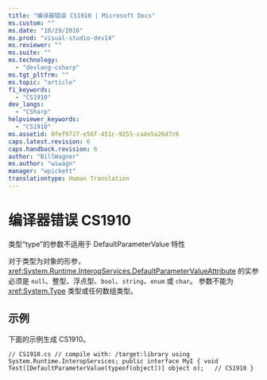 ```yaml
---
title: "编译器错误 CS1910 | Microsoft Docs"
ms.custom: ""
ms.date: "10/29/2016"
ms.prod: "visual-studio-dev14"
ms.reviewer: ""
ms.suite: ""
ms.technology: 
  - "devlang-csharp"
ms.tgt_pltfrm: ""
ms.topic: "article"
f1_keywords: 
  - "CS1910"
dev_langs: 
  - "CSharp"
helpviewer_keywords: 
  - "CS1910"
ms.assetid: 0fef9727-e56f-451c-9255-ca4e5a26d7c6
caps.latest.revision: 6
caps.handback.revision: 6
author: "BillWagner"
ms.author: "wiwagn"
manager: "wpickett"
translationtype: Human Translation
---
```

# 编译器错误 CS1910
类型“type”的参数不适用于 DefaultParameterValue 特性  
  
 对于类型为对象的形参，<xref:System.Runtime.InteropServices.DefaultParameterValueAttribute> 的实参必须是 `null`、整型、浮点型、`bool`、`string`、`enum` 或 `char`。 参数不能为 <xref:System.Type> 类型或任何数组类型。  
  
## 示例  
 下面的示例生成 CS1910。  
  
```  
// CS1910.cs // compile with: /target:library using System.Runtime.InteropServices; public interface MyI { void Test([DefaultParameterValue(typeof(object))] object o);   // CS1910 }  
```